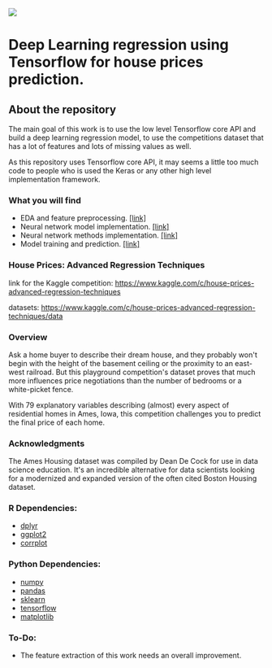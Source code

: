 ![](https://storage.googleapis.com/kaggle-competitions/kaggle/5407/media/housesbanner.png)

# Deep Learning regression using Tensorflow for house prices prediction.

## About the repository
The main goal of this work is to use the low level Tensorflow core API and build a deep learning regression model, to use the competitions dataset that has a lot of features and lots of missing values as well.

As this repository uses Tensorflow core API, it may seems a little too much code to people who is used the Keras or any other high level implementation framework.

### What you will find
* EDA and feature preprocessing. [[link]](https://github.com/dimitreOliveira/HousePrices/blob/master/HousePrices%20EDA.Rmd)
* Neural network model implementation. [[link]](https://github.com/dimitreOliveira/HousePrices/blob/master/model.py)
* Neural network methods implementation. [[link]](https://github.com/dimitreOliveira/HousePrices/blob/master/methods.py)
* Model training and prediction. [[link]](https://github.com/dimitreOliveira/HousePrices/blob/master/main.py)

### House Prices: Advanced Regression Techniques

link for the Kaggle competition: https://www.kaggle.com/c/house-prices-advanced-regression-techniques

datasets: https://www.kaggle.com/c/house-prices-advanced-regression-techniques/data

### Overview
Ask a home buyer to describe their dream house, and they probably won't begin with the height of the basement ceiling or the proximity to an east-west railroad. But this playground competition's dataset proves that much more influences price negotiations than the number of bedrooms or a white-picket fence.

With 79 explanatory variables describing (almost) every aspect of residential homes in Ames, Iowa, this competition challenges you to predict the final price of each home.

### Acknowledgments
The Ames Housing dataset was compiled by Dean De Cock for use in data science education. It's an incredible alternative for data scientists looking for a modernized and expanded version of the often cited Boston Housing dataset. 

### R Dependencies:
* [dplyr](https://dplyr.tidyverse.org/)
* [ggplot2](https://ggplot2.tidyverse.org/)
* [corrplot](https://cran.r-project.org/web/packages/corrplot/index.html)

### Python Dependencies:
* [numpy](http://www.numpy.org/)
* [pandas](http://pandas.pydata.org/)
* [sklearn](https://scikit-learn.org/stable/)
* [tensorflow](https://www.tensorflow.org/)
* [matplotlib](http://matplotlib.org/)

### To-Do:
* The feature extraction of this work needs an overall improvement.
